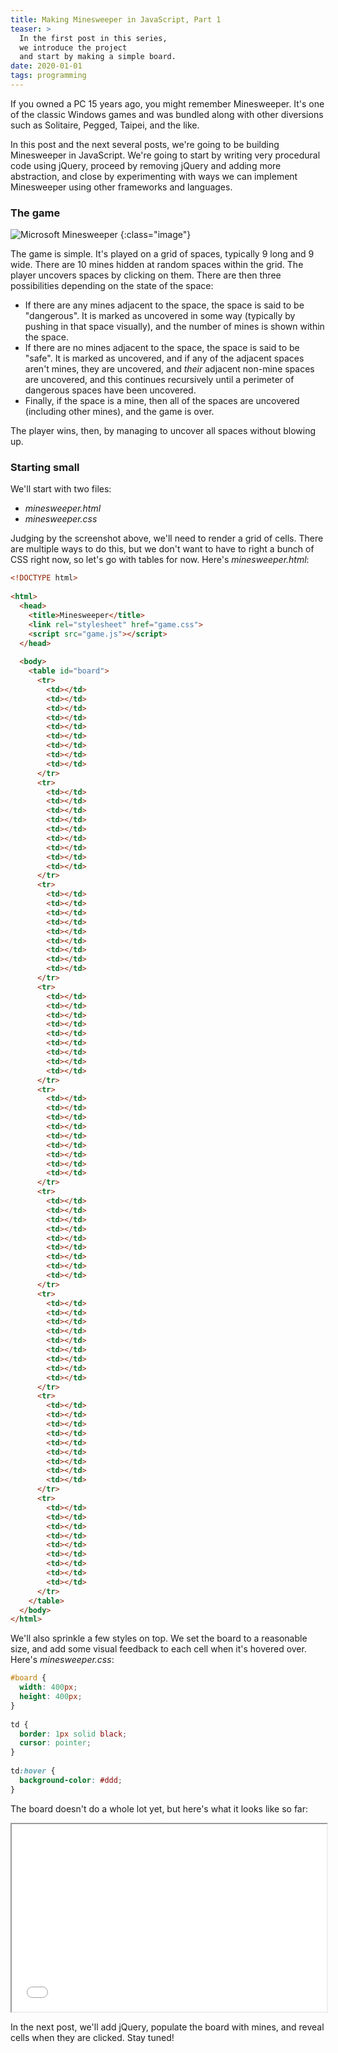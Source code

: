 ```yaml
---
title: Making Minesweeper in JavaScript, Part 1
teaser: >
  In the first post in this series,
  we introduce the project
  and start by making a simple board.
date: 2020-01-01
tags: programming
---
```


If you owned a PC 15 years ago,
you might remember Minesweeper.
It's one of the classic Windows games
and was bundled along with other diversions
such as Solitaire, Pegged, Taipei, and the like.

In this post and the next several posts,
we're going to be building Minesweeper in JavaScript.
We're going to start by writing very procedural code using jQuery,
proceed by removing jQuery and adding more abstraction,
and close by experimenting with ways we can implement Minesweeper
using other frameworks and languages.

### The game

![Microsoft Minesweeper][ms-minesweeper]
{:class="image"}

The game is simple.
It's played on a grid of spaces,
typically 9 long and 9 wide.
There are 10 mines hidden at random spaces within the grid.
The player uncovers spaces by clicking on them.
There are then three possibilities
depending on the state of the space:

* If there are any mines adjacent to the space,
  the space is said to be "dangerous".
  It is marked as uncovered in some way
  (typically by pushing in that space visually),
  and the number of mines is shown within the space.
* If there are no mines adjacent to the space,
  the space is said to be "safe".
  It is marked as uncovered,
  and if any of the adjacent spaces aren't mines,
  they are uncovered,
  and *their* adjacent non-mine spaces are uncovered,
  and this continues recursively
  until a perimeter of dangerous spaces have been uncovered.
* Finally, if the space is a mine,
  then all of the spaces are uncovered
  (including other mines),
  and the game is over.

The player wins, then,
by managing to uncover all spaces without blowing up.

[ms-minesweeper]: http://assets.mcmire.me/posts/2015-08-14-minesweeper-1/ms-minesweeper.png

### Starting small

We'll start with two files:

* *minesweeper.html*
* *minesweeper.css*

Judging by the screenshot above,
we'll need to render a grid of cells.
There are multiple ways to do this,
but we don't want to have to right a bunch of CSS right now,
so let's go with tables for now.
Here's *minesweeper.html*:

``` html
<!DOCTYPE html>
 
<html>
  <head>
    <title>Minesweeper</title>
    <link rel="stylesheet" href="game.css">
    <script src="game.js"></script>
  </head>
 
  <body>
    <table id="board">
      <tr>
        <td></td>
        <td></td>
        <td></td>
        <td></td>
        <td></td>
        <td></td>
        <td></td>
        <td></td>
        <td></td>
      </tr>
      <tr>
        <td></td>
        <td></td>
        <td></td>
        <td></td>
        <td></td>
        <td></td>
        <td></td>
        <td></td>
        <td></td>
      </tr>
      <tr>
        <td></td>
        <td></td>
        <td></td>
        <td></td>
        <td></td>
        <td></td>
        <td></td>
        <td></td>
        <td></td>
      </tr>
      <tr>
        <td></td>
        <td></td>
        <td></td>
        <td></td>
        <td></td>
        <td></td>
        <td></td>
        <td></td>
        <td></td>
      </tr>
      <tr>
        <td></td>
        <td></td>
        <td></td>
        <td></td>
        <td></td>
        <td></td>
        <td></td>
        <td></td>
        <td></td>
      </tr>
      <tr>
        <td></td>
        <td></td>
        <td></td>
        <td></td>
        <td></td>
        <td></td>
        <td></td>
        <td></td>
        <td></td>
      </tr>
      <tr>
        <td></td>
        <td></td>
        <td></td>
        <td></td>
        <td></td>
        <td></td>
        <td></td>
        <td></td>
        <td></td>
      </tr>
      <tr>
        <td></td>
        <td></td>
        <td></td>
        <td></td>
        <td></td>
        <td></td>
        <td></td>
        <td></td>
        <td></td>
      </tr>
      <tr>
        <td></td>
        <td></td>
        <td></td>
        <td></td>
        <td></td>
        <td></td>
        <td></td>
        <td></td>
        <td></td>
      </tr>
    </table>
  </body>
</html>
```

We'll also sprinkle a few styles on top.
We set the board to a reasonable size,
and add some visual feedback to each cell
when it's hovered over.
Here's *minesweeper.css*:

``` css
#board {
  width: 400px;
  height: 400px;
}
 
td {
  border: 1px solid black;
  cursor: pointer;
}
 
td:hover {
  background-color: #ddd;
}
```

The board doesn't do a whole lot yet,
but here's what it looks like so far:

<iframe height="300" width="100%" src="minesweeper.html" border="0"></iframe>

In the next post,
we'll add jQuery,
populate the board with mines,
and reveal cells when they are clicked.
Stay tuned!
